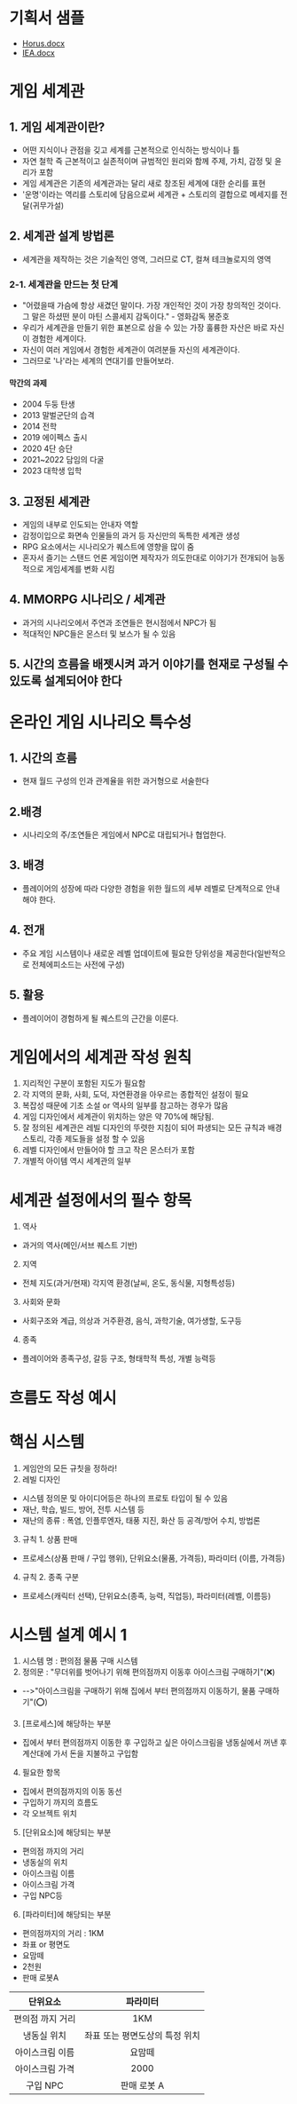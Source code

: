 # **기획서 샘플**
- [Horus.docx](https://github.com/l30af/Game-design-summary/files/11550383/35126b641daaf129.docx)
- [IEA.docx](https://github.com/l30af/Game-design-summary/files/11550385/IEA.docx)

# **게임 세계관**
## **1. 게임 세계관이란?**
- 어떤 지식이나 관점을 깆고 세계를 근본적으로 인식하는 방식이나 틀
- 자연 철학 즉 근본적이고 실존적이며 규범적인 원리와 함께 주제, 가치, 감정 및 윤리가 포함 
- 게임 세계관은 기존의 세계관과는 달리 새로 창조된 세계에 대한 순리를 표현
- '운명'이라는 역리를 스토리에 담음으로써 세계관 + 스토리의 결합으로 메세지를 전달(귀무가설)
## **2. 세계관 설계 방법론**
- 세계관을 제작하는 것은 기술적인 영역, 그러므로 CT, 컬쳐 테크놀로지의 영역
### **2-1. 세계관을 만드는 첫 단계**
- "어렸을때 가슴에 항상 새겼던 말이다. 가장 개인적인 것이 가장 창의적인 것이다. 그 말은 하셨떤 분이 마틴 스콜세지 감독이다." - 영화감독 봉준호
- 우리가 세계관을 만들기 위한 표본으로 삼을 수 있는 가장 훌륭한 자산은 바로 자신이 경험한 세계이다.
- 자신이 여러 게임에서 경험한 세계관이 여려분들 자신의 세계관이다.
- 그러므로 '나'라는 세계의 연대기를 만들어보라.
#### 막간의 과제
- 2004 두둥 탄생
- 2013 말벌군단의 습격
- 2014 전학
- 2019 에이펙스 출시
- 2020 4단 승단
- 2021~2022 담임의 다굴
- 2023 대학생 입학
## **3. 고정된 세계관**
- 게임의 내부로 인도되는 안내자 역할
- 감정이입으로 화면속 인물들의 과거 등 자신만의 독특한 세계관 생성
- RPG 요소에서는 시나리오가 퀘스트에 영향을 많이 줌
- 혼자서 즐기는 스탠드 언론 게임이면 제작자가 의도한대로 이야기가 전개되어 능동적으로 게임세계를 변화 시킴
 
## **4. MMORPG 시나리오 / 세계관**
- 과거의 시나리오에서 주연과 조연들은 현시점에서 NPC가 됨
- 적대적인 NPC들은 몬스터 및 보스가 될 수 있음

## **5. 시간의 흐름을 배젯시켜 과거 이야기를 현재로 구성될 수 있도록 설계되어야 한다**

# **온라인 게임 시나리오 특수성**
## **1. 시간의 흐름**
- 현재 월드 구성의 인과 관계율을 위한 과거형으로 서술한다 
## **2.배경**
- 시나리오의 주/조연들은 게임에서 NPC로 대립되거나 협업한다.
## **3. 배경**
- 플레이어의 성장에 따라 다양한 경험을 위한 월드의 세부 레벨로 단계적으로 안내 해야 한다.
## **4. 전개**
- 주요 게임 시스템이나 새로운 레벨 업데이트에 필요한 당위성을 제공한다(일반적으로 전체에피소드는 사전에 구성)
## **5. 활용**
- 플레이어이 경험하게 될 퀘스트의 근간을 이룬다.

# 게임에서의 세계관 작성 원칙
1. 지리적인 구분이 포함된 지도가 필요함
2. 각 지역의 문화, 사회, 도덕, 자연환경을 아우르는 종합적인 설정이 필요
3. 복잡성 때문에 기초 소설 or 역사의 일부를 참고하는 경우가 많음
4. 게임 디자인에서 세계관이 위치하는 양은 약 70%에 해당됨.
5. 잘 정의된 세계관은 레빌 디자인의 뚜렷한 지침이 되어 파생되는 모든 규칙과 배경 스토리, 각종 제도들을 설정 할 수 있음
6. 레벨 디자인에서 만들어야 할 크고 작은 몬스터가 포함
7. 개별적 아이템 역시 세계관의 일부

# 세계관 설정에서의 필수 항목
1. 역사
  - 과거의 역사(메인/서브 퀘스트 기반)
2. 지역
  - 전체 지도(과거/현재) 각지역 환경(날씨, 온도, 동식물, 지형특성등)
3. 사회와 문화
  - 사회구조와 계급, 의상과 거주환경, 음식, 과학기술, 여가생할, 도구등
4. 종족
  - 플레이어와 종족구성, 갈등 구조, 형태학적 특성, 개별 능력등

# 흐름도 작성 예시
# 핵심 시스템
1. 게임안의 모든 규칫을 정하라!
2. 레빌 디자인
  - 시스템 정의문 및 아이디어등은 하나의 프로토 타입이 될 수 있음
  - 재난, 학습, 빌드, 방어, 전투 시스템 등 
  - 재난의 종류 : 폭염, 인플루엔자, 태풍 지진, 화산 등 공격/방어 수치, 방법론
3. 규칙 1. 상품 판매
  - 프로세스(상품 판매 / 구입 행위), 단위요소(물품, 가격등), 파라미터 (이름, 가격등)
4. 규칙 2. 종족 구분  
  - 프로세스(캐릭터 선택), 단위요소(종족, 능력, 직업등), 파라미터(레벨, 이름등)

# 시스템 설계 예시 1
1. 시스템 명 : 편의점 물품 구매 시스템
2. 정의문 : "무더위를 벗어나기 위해 편의점까지 이동후 아이스크림 구매하기"(❌)
  - -->"아이스크림을 구매하기 위해 집에서 부터 편의점까지 이동하기, 물품 구매하기"(⭕)
3. [프로세스]에 해당하는 부분
  - 집에서 부터 편의점까지 이동한 후 구입하고 싶은 아이스크림을 냉동실에서 꺼낸 후 계산대에 가서 돈을 지불하고 구입함
4. 필요한 항목
  - 집에서 편의점까지의 이동 동선
  - 구입하기 까지의 흐름도
  - 각 오브젝트 위치
5. [단위요소]에 해당되는 부분
  - 편의점 까지의 거리
  - 냉동실의 위치
  - 아이스크림 이름
  - 아이스크림 가격
  - 구입 NPC등
6. [파라미터]에 해당되는 부분
  - 편의점까지의 거리 : 1KM
  - 좌표 or 평면도
  - 요맘떼
  - 2천원
  - 판매 로봇A 

| 단위요소 | 파라미터 |
| :---: | :---: |
| 편의점 까지 거리 | 1KM |
| 냉동실 위치 | 좌표 또는 평면도상의 특정 위치 |
| 아이스크림 이름 | 요맘떼 |
| 아이스크림 가격 | 2000 |
| 구입 NPC | 판매 로봇 A |
